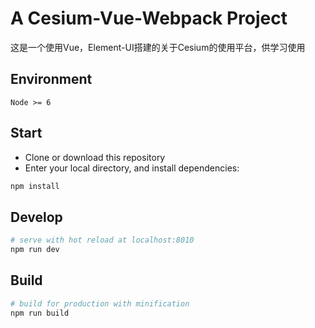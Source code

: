 
# A Cesium-Vue-Webpack Project

这是一个使用Vue，Element-UI搭建的关于Cesium的使用平台，供学习使用

## Environment

`Node >= 6`

## Start

 - Clone or download this repository
 - Enter your local directory, and install dependencies:

``` bash
npm install
```

## Develop

``` bash
# serve with hot reload at localhost:8010
npm run dev
```

## Build

``` bash
# build for production with minification
npm run build
```

